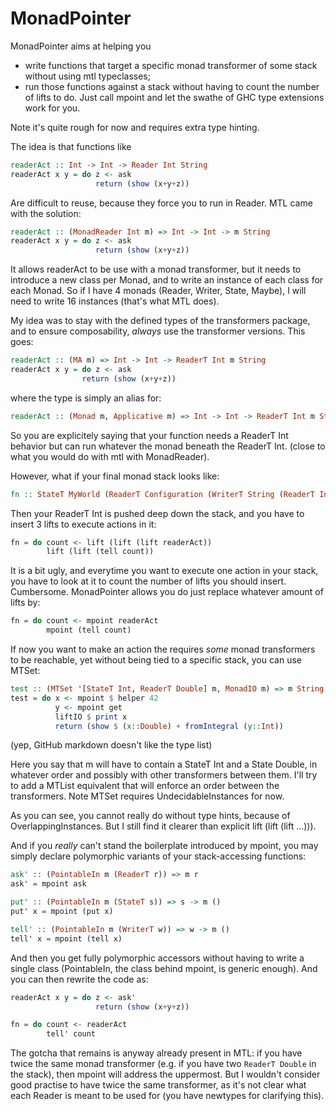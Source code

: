 MonadPointer
============

MonadPointer aims at helping you

- write functions that target a specific monad transformer of some stack without using mtl typeclasses;
- run those functions against a stack without having to count the number of lifts to do. Just call mpoint and let the swathe of GHC type extensions work for you.

Note it's quite rough for now and requires extra type hinting.

The idea is that functions like
```haskell
readerAct :: Int -> Int -> Reader Int String
readerAct x y = do z <- ask
                   return (show (x+y+z))
```

Are difficult to reuse, because they force you to run in Reader. MTL came with the solution:

```haskell
readerAct :: (MonadReader Int m) => Int -> Int -> m String
readerAct x y = do z <- ask
                   return (show (x+y+z))
```

It allows readerAct to be use with a monad transformer, but it needs to introduce a new class per Monad, and to write an instance of each class for each Monad. So if I have 4 monads (Reader, Writer, State, Maybe), I will need to write 16 instances (that's what MTL does).

My idea was to stay with the defined types of the transformers package, and to ensure composability, _always_ use the transformer versions. This goes:

```haskell
readerAct :: (MA m) => Int -> Int -> ReaderT Int m String
readerAct x y = do z <- ask
                return (show (x+y+z))
```

where the type is simply an alias for:

```haskell
readerAct :: (Monad m, Applicative m) => Int -> Int -> ReaderT Int m String
```

So you are explicitely saying that your function needs a ReaderT Int behavior but can run whatever the monad beneath the ReaderT Int. (close to what you would do with mtl with MonadReader).

However, what if your final monad stack looks like:

```haskell
fn :: StateT MyWorld (ReaderT Configuration (WriterT String (ReaderT Int IO))) ()
```

Then your ReaderT Int is pushed deep down the stack, and you have to insert 3 lifts to execute actions in it:

```haskell
fn = do count <- lift (lift (lift readerAct))
        lift (lift (tell count))
```

It is a bit ugly, and everytime you want to execute one action in your stack, you have to look at it to count the number of lifts you should insert. Cumbersome. MonadPointer allows you do just replace whatever amount of lifts by:

```haskell
fn = do count <- mpoint readerAct
        mpoint (tell count)
```

If now you want to make an action the requires _some_ monad
transformers to be reachable, yet without being tied to a specific stack,
you can use MTSet:

```haskell
test :: (MTSet '[StateT Int, ReaderT Double] m, MonadIO m) => m String
test = do x <- mpoint $ helper 42
          y <- mpoint get
          liftIO $ print x
          return (show $ (x::Double) + fromIntegral (y::Int))
```

(yep, GitHub markdown doesn't like the type list)

Here you say that m will have to contain a StateT Int and a State
Double, in whatever order and possibly with other transformers between
them. I'll try to add a MTList equivalent that will enforce an order between
the transformers.
Note MTSet requires UndecidableInstances for now.

As you can see, you cannot really do without type hints, because of OverlappingInstances. But I still find it clearer than explicit lift (lift (lift ...))).

And if you _really_ can't stand the boilerplate introduced by mpoint, you may simply declare polymorphic variants of your stack-accessing functions:

```haskell
ask' :: (PointableIn m (ReaderT r)) => m r
ask' = mpoint ask

put' :: (PointableIn m (StateT s)) => s -> m ()
put' x = mpoint (put x)

tell' :: (PointableIn m (WriterT w)) => w -> m ()
tell' x = mpoint (tell x)
```

And then you get fully polymorphic accessors without having to write a single class (PointableIn, the class behind mpoint, is generic enough). And you can then rewrite the code as:

```haskell
readerAct x y = do z <- ask'
                   return (show (x+y+z))

fn = do count <- readerAct
        tell' count
```

The gotcha that remains is anyway already present in MTL: if you have twice the same monad transformer (e.g. if you have two ```ReaderT Double``` in the stack), then mpoint will address the uppermost. But I wouldn't consider good practise to have twice the same transformer, as it's not clear what each Reader is meant to be used for (you have newtypes for clarifying this).
